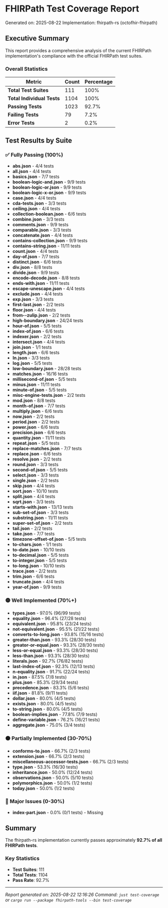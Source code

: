 # FHIRPath Test Coverage Report

Generated on: 2025-08-22
Implementation: fhirpath-rs (octofhir-fhirpath)

## Executive Summary

This report provides a comprehensive analysis of the current FHIRPath implementation's compliance with the official FHIRPath test suites.

### Overall Statistics

| Metric | Count | Percentage |
|--------|-------|------------|
| **Total Test Suites** | 111 | 100% |
| **Total Individual Tests** | 1104 | 100% |
| **Passing Tests** | 1023 | 92.7% |
| **Failing Tests** | 79 | 7.2% |
| **Error Tests** | 2 | 0.2% |

## Test Results by Suite

### ✅ Fully Passing (100%)

- **abs.json** - 4/4 tests
- **all.json** - 4/4 tests
- **basics.json** - 7/7 tests
- **boolean-logic-and.json** - 9/9 tests
- **boolean-logic-or.json** - 9/9 tests
- **boolean-logic-x-or.json** - 9/9 tests
- **case.json** - 4/4 tests
- **cda-tests.json** - 3/3 tests
- **ceiling.json** - 4/4 tests
- **collection-boolean.json** - 6/6 tests
- **combine.json** - 3/3 tests
- **comments.json** - 9/9 tests
- **comparable.json** - 3/3 tests
- **concatenate.json** - 4/4 tests
- **contains-collection.json** - 9/9 tests
- **contains-string.json** - 11/11 tests
- **count.json** - 4/4 tests
- **day-of.json** - 7/7 tests
- **distinct.json** - 6/6 tests
- **div.json** - 8/8 tests
- **divide.json** - 9/9 tests
- **encode-decode.json** - 8/8 tests
- **ends-with.json** - 11/11 tests
- **escape-unescape.json** - 4/4 tests
- **exclude.json** - 4/4 tests
- **exp.json** - 3/3 tests
- **first-last.json** - 2/2 tests
- **floor.json** - 4/4 tests
- **from--zulip.json** - 2/2 tests
- **high-boundary.json** - 24/24 tests
- **hour-of.json** - 5/5 tests
- **index-of.json** - 6/6 tests
- **indexer.json** - 2/2 tests
- **intersect.json** - 4/4 tests
- **join.json** - 1/1 tests
- **length.json** - 6/6 tests
- **ln.json** - 3/3 tests
- **log.json** - 5/5 tests
- **low-boundary.json** - 28/28 tests
- **matches.json** - 16/16 tests
- **millisecond-of.json** - 5/5 tests
- **minus.json** - 11/11 tests
- **minute-of.json** - 5/5 tests
- **misc-engine-tests.json** - 2/2 tests
- **mod.json** - 8/8 tests
- **month-of.json** - 7/7 tests
- **multiply.json** - 6/6 tests
- **now.json** - 2/2 tests
- **period.json** - 2/2 tests
- **power.json** - 6/6 tests
- **precision.json** - 6/6 tests
- **quantity.json** - 11/11 tests
- **repeat.json** - 5/5 tests
- **replace-matches.json** - 7/7 tests
- **replace.json** - 6/6 tests
- **resolve.json** - 2/2 tests
- **round.json** - 3/3 tests
- **second-of.json** - 5/5 tests
- **select.json** - 3/3 tests
- **single.json** - 2/2 tests
- **skip.json** - 4/4 tests
- **sort.json** - 10/10 tests
- **split.json** - 4/4 tests
- **sqrt.json** - 3/3 tests
- **starts-with.json** - 13/13 tests
- **sub-set-of.json** - 3/3 tests
- **substring.json** - 11/11 tests
- **super-set-of.json** - 2/2 tests
- **tail.json** - 2/2 tests
- **take.json** - 7/7 tests
- **timezone-offset-of.json** - 5/5 tests
- **to-chars.json** - 1/1 tests
- **to-date.json** - 10/10 tests
- **to-decimal.json** - 5/5 tests
- **to-integer.json** - 5/5 tests
- **to-long.json** - 10/10 tests
- **trace.json** - 2/2 tests
- **trim.json** - 6/6 tests
- **truncate.json** - 4/4 tests
- **year-of.json** - 9/9 tests

### 🟡 Well Implemented (70%+)

- **types.json** - 97.0% (96/99 tests)
- **equality.json** - 96.4% (27/28 tests)
- **equivalent.json** - 95.8% (23/24 tests)
- **not-equivalent.json** - 95.5% (21/22 tests)
- **converts-to-long.json** - 93.8% (15/16 tests)
- **greater-than.json** - 93.3% (28/30 tests)
- **greator-or-equal.json** - 93.3% (28/30 tests)
- **less-or-equal.json** - 93.3% (28/30 tests)
- **less-than.json** - 93.3% (28/30 tests)
- **literals.json** - 92.7% (76/82 tests)
- **last-index-of.json** - 92.3% (12/13 tests)
- **n-equality.json** - 91.7% (22/24 tests)
- **in.json** - 87.5% (7/8 tests)
- **plus.json** - 85.3% (29/34 tests)
- **precedence.json** - 83.3% (5/6 tests)
- **iif.json** - 81.8% (9/11 tests)
- **dollar.json** - 80.0% (4/5 tests)
- **exists.json** - 80.0% (4/5 tests)
- **to-string.json** - 80.0% (4/5 tests)
- **boolean-implies.json** - 77.8% (7/9 tests)
- **define-variable.json** - 76.2% (16/21 tests)
- **aggregate.json** - 75.0% (3/4 tests)

### 🟠 Partially Implemented (30-70%)

- **conforms-to.json** - 66.7% (2/3 tests)
- **extension.json** - 66.7% (2/3 tests)
- **miscellaneous-accessor-tests.json** - 66.7% (2/3 tests)
- **type.json** - 53.3% (16/30 tests)
- **inheritance.json** - 50.0% (12/24 tests)
- **observations.json** - 50.0% (5/10 tests)
- **polymorphics.json** - 50.0% (1/2 tests)
- **today.json** - 50.0% (1/2 tests)

### 🔴 Major Issues (0-30%)

- **index-part.json** - 0.0% (0/1 tests) - Missing

## Summary

The fhirpath-rs implementation currently passes approximately **92.7% of all FHIRPath tests**.

### Key Statistics
- **Test Suites**: 111
- **Total Tests**: 1104
- **Pass Rate**: 92.7%

---

*Report generated on: 2025-08-22 12:16:26*
*Command: `just test-coverage` or `cargo run --package fhirpath-tools --bin test-coverage`*
